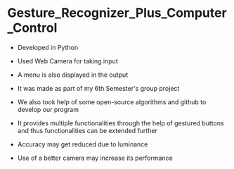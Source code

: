 # Gesture_Recognizer_Plus_Computer_Control

- Developed in Python

- Used Web Camera for taking input

- A menu is also displayed in the output

- It was made as part of my 6th Semester's group project

- We also took help of some open-source algorithms and github to develop our program

- It provides multiple functionalities through the help of gestured buttons and thus functionalities can be extended further

- Accuracy may get reduced due to luminance

- Use of a better camera may increase its performance

